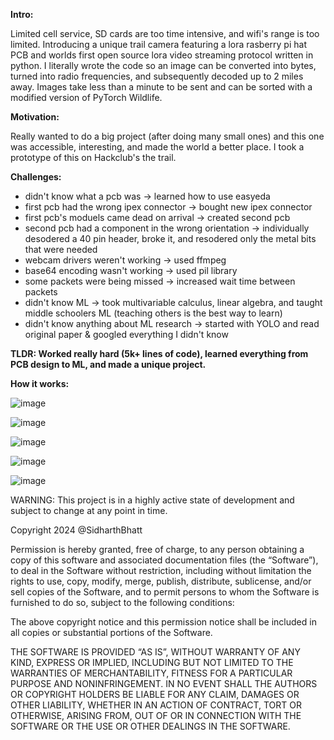 **Intro:** 

Limited cell service, SD cards are too time intensive, and wifi's range is too limited. Introducing a unique trail camera featuring a lora rasberry pi hat PCB and worlds first open source lora video streaming protocol written in python. I literally wrote the code so an image can be converted into bytes, turned into radio frequencies, and subsequently decoded up to 2 miles away. Images take less than a minute to be sent and can be sorted with a modified version of PyTorch Wildlife. 

**Motivation:**

Really wanted to do a big project (after doing many small ones) and this one was accessible, interesting, and made the world a better place. I took a prototype of this on Hackclub's the trail.

**Challenges:**
- didn't know what a pcb was -> learned how to use easyeda
- first pcb had the wrong ipex connector -> bought new ipex connector
- first pcb's moduels came dead on arrival -> created second pcb
- second pcb had a component in the wrong orientation -> individually desodered a 40 pin header, broke it, and resodered only the metal bits that were needed
- webcam drivers weren't working -> used ffmpeg
- base64 encoding wasn't working -> used pil library
- some packets were being missed  -> increased wait time between packets
- didn't know ML -> took multivariable calculus, linear algebra, and taught middle schoolers ML (teaching others is the best way to learn)
- didn't know anything about ML research -> started with YOLO and read original paper & googled everything I didn't know

**TLDR: Worked really hard (5k+ lines of code), learned everything from PCB design to ML, and made a unique project.**


**How it works:**

![image](https://github.com/user-attachments/assets/f6232446-1c0b-4e67-a044-f8bd973873ba)

![image](https://github.com/user-attachments/assets/23649afb-30c7-4c5a-811a-5a3ec9e80eb4)

![image](https://github.com/user-attachments/assets/9380932b-402d-43e7-a354-f009e1f05b4b)

![image](https://github.com/user-attachments/assets/e0fd9485-2fad-4289-b185-7ba308102eab)

![image](https://github.com/user-attachments/assets/5b674318-ba81-40cc-a534-95e72daca2bd)



WARNING: This project is in a highly active state of development and subject to change at any point in time. 

Copyright 2024 @SidharthBhatt

Permission is hereby granted, free of charge, to any person obtaining a copy of this software and associated documentation files (the “Software”), to deal in the Software without restriction, including without limitation the rights to use, copy, modify, merge, publish, distribute, sublicense, and/or sell copies of the Software, and to permit persons to whom the Software is furnished to do so, subject to the following conditions:

The above copyright notice and this permission notice shall be included in all copies or substantial portions of the Software.

THE SOFTWARE IS PROVIDED “AS IS”, WITHOUT WARRANTY OF ANY KIND, EXPRESS OR IMPLIED, INCLUDING BUT NOT LIMITED TO THE WARRANTIES OF MERCHANTABILITY, FITNESS FOR A PARTICULAR PURPOSE AND NONINFRINGEMENT. IN NO EVENT SHALL THE AUTHORS OR COPYRIGHT HOLDERS BE LIABLE FOR ANY CLAIM, DAMAGES OR OTHER LIABILITY, WHETHER IN AN ACTION OF CONTRACT, TORT OR OTHERWISE, ARISING FROM, OUT OF OR IN CONNECTION WITH THE SOFTWARE OR THE USE OR OTHER DEALINGS IN THE SOFTWARE.
